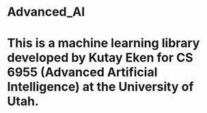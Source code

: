# Advanced_AI
# This is a machine learning library developed by Kutay Eken for CS 6955 (Advanced Artificial Intelligence) at the University of Utah.
